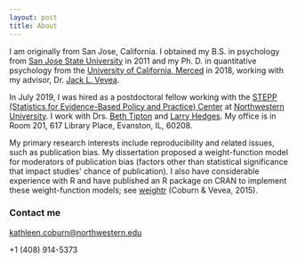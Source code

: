 ```yaml
---
layout: post
title: About
---
```


I am originally from San Jose, California. I obtained my B.S. in psychology from [San Jose State University](http://www.sjsu.edu/) in 2011 and my Ph. D. in quantitative psychology from the [University of California, Merced](https://www.ucmerced.edu/) in 2018, working with my advisor, Dr. [Jack L. Vevea](http://faculty.ucmerced.edu/jvevea/).

In July 2019, I was hired as a postdoctoral fellow working with the [STEPP (Statistics for Evidence-Based Policy and Practice) Center](https://stepp.center/) at [Northwestern University](https://www.northwestern.edu/). I work with Drs. [Beth Tipton](https://twitter.com/stats_tipton) and [Larry Hedges](https://www.statistics.northwestern.edu/people/faculty/larry-hedges.html). My office is in Room 201, 617 Library Place, Evanston, IL, 60208. 

My primary research interests include reproducibility and related issues, such as publication bias. My dissertation proposed a weight-function model for moderators of publication bias (factors other than statistical significance that impact studies' chance of publication). I also have considerable experience with R and have published an R package on CRAN to implement these weight-function models; see [weightr](https://cran.r-project.org/web/packages/weightr/index.html) (Coburn & Vevea, 2015).

### Contact me

[kathleen.coburn@northwestern.edu](mailto:kathleen.coburn@northwestern.edu)

+1 (408) 914-5373
